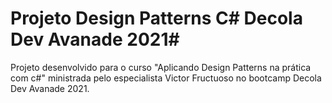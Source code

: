 # Projeto Design Patterns C# Decola Dev Avanade 2021#

Projeto desenvolvido para o curso "Aplicando Design Patterns na prática com c#" ministrada pelo especialista Victor Fructuoso no bootcamp Decola Dev Avanade 2021.




